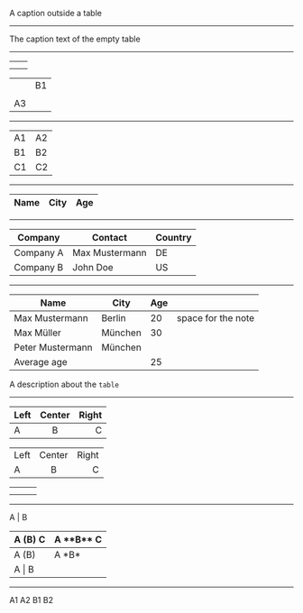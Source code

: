 A caption outside a table

* * *

The caption text of the empty table

* * *

|   |   |
|---|---|
|   |   |
|   |   |

|    |    |
|----|----|
|    | B1 |
|    |    |
| A3 |    |

* * *

|    |    |
|----|----|
| A1 | A2 |
| B1 | B2 |
| C1 | C2 |

* * *

| Name | City | Age |
|------|------|-----|

* * *

| Company   | Contact        | Country |
|-----------|----------------|---------|
| Company A | Max Mustermann | DE      |
| Company B | John Doe       | US      |

* * *

| Name             | City    | Age |                    |
|------------------|---------|-----|--------------------|
| Max Mustermann   | Berlin  | 20  | space for the note |
| Max Müller       | München | 30  |                    |
| Peter Mustermann | München |     |                    |
| Average age      |         | 25  |                    |

A description about the `table`

* * *

| Left | Center | Right |
|:-----|:------:|------:|
| A    | B      | C     |

|      |        |       |
|:-----|:------:|------:|
| Left | Center | Right |
| A    | B      | C     |

|   |   |   |
|:--|:-:|--:|
|   |   |   |
|   |   |   |

* * *

A | B

| A (B) C | A \*\*B\** C |
|---------|--------------|
| A (B)   | A \*B*       |
| A \| B  |              |

* * *

A1 A2 B1 B2